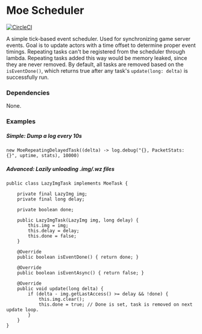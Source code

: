 # Moe Scheduler
[![CircleCI](https://circleci.com/gh/y785/moe-scheduler.svg?style=svg)](https://circleci.com/gh/y785/moe-scheduler)

A simple tick-based event scheduler. Used for synchronizing game server events.
Goal is to update actors with a time offset to determine proper event timings.
Repeating tasks can't be registered from the scheduler through lambda.
Repeating tasks added this way would be memory leaked, since they are never removed.
By default, all tasks are removed based on the ``isEventDone()``, which returns true after any task's ``update(long: delta)`` is successfully run.  

### Dependencies
None.

### Examples
##### Simple: Dump a log every 10s
```
new MoeRepeatingDelayedTask((delta) -> log.debug("{}, PacketStats: {}", uptime, stats), 10000)
```
##### Advanced: Lazily unloading .img/.wz files
```
public class LazyImgTask implements MoeTask {

    private final LazyImg img;
    private final long delay;

    private boolean done;

    public LazyImgTask(LazyImg img, long delay) {
        this.img = img;
        this.delay = delay;
        this.done = false;
    }

    @Override
    public boolean isEventDone() { return done; }

    @Override
    public boolean isEventAsync() { return false; }

    @Override
    public void update(long delta) {
        if (delta - img.getLastAccess() >= delay && !done) {
            this.img.clear();
            this.done = true; // Done is set, task is removed on next update loop.
        }
    }
}
```
